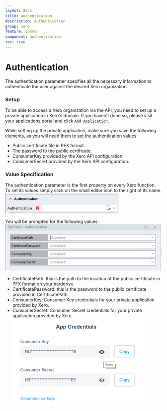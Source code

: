 ```yaml
---
layout: docs
title: authentication
description: authentication
group: xero
feature: common
component: authentication
toc: true
---
```

# Authentication
The authentication parameter specifies all the necessary information to authenticate the user against the desired Xero organization. 

### Setup
To be able to access a Xero organization via the API, you need to set up a private application in Xero's domain. If you haven't done so, please visit your [applications portal](https://app.xero.com/Application) and click `Add Application`.

While setting up the private application, make sure you save the following elements, as you will need them to set the authentication values:
- Public certificate file in PFX format.
- The password to the public certificate.
- ConsumerKey provided by the Xero API configuration.
- ConsumerSecret provided by the Xero API configuration.

### Value Specification
The authentication parameter is the first property on every Xero function. To set its values simply click on the small editor icon to the right of its name.
![](authenticationParameterEditor.PNG)

You will be prompted for the following values:
![](authenticationParameterValues.PNG)
- CertificatePath: this is the path to the location of the public certificate in PFX format on your harddrive.
- CertificatePassword: this is the password to the public certificate provided in CertificatePath.
- ConsumerKey: Consumer Key credentials for your private application provided by Xero.
- ConsumerSecret: Consumer Secret credentials for your private application provided by Xero.
![](appCredentials.png)
